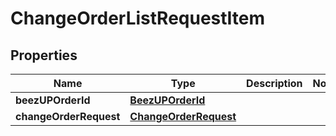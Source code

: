 
# ChangeOrderListRequestItem

## Properties
Name | Type | Description | Notes
------------ | ------------- | ------------- | -------------
**beezUPOrderId** | [**BeezUPOrderId**](BeezUPOrderId.md) |  | 
**changeOrderRequest** | [**ChangeOrderRequest**](ChangeOrderRequest.md) |  | 



